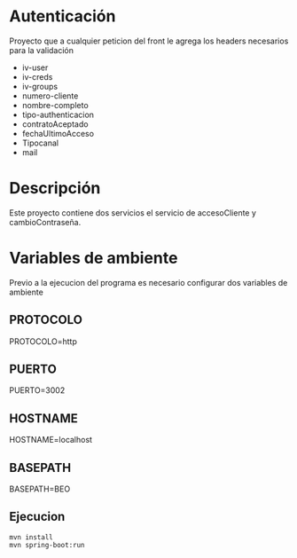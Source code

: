 # Autenticación

Proyecto que a cualquier peticion del front le agrega los headers necesarios para la validación

- iv-user
- iv-creds
- iv-groups
- numero-cliente
- nombre-completo
- tipo-authenticacion
- contratoAceptado
- fechaUltimoAcceso
- Tipocanal
- mail


# Descripción

Este proyecto contiene dos servicios el servicio de accesoCliente y cambioContraseña.
 

# Variables de ambiente

Previo a la ejecucion del programa es necesario configurar dos variables de ambiente

## PROTOCOLO

 PROTOCOLO=http

## PUERTO

 PUERTO=3002

## HOSTNAME

 HOSTNAME=localhost

##  BASEPATH

 BASEPATH=BEO

## Ejecucion
 
```  
mvn install
mvn spring-boot:run
```

